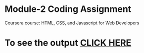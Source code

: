 

# Module-2 Coding Assignment

Coursera course: HTML, CSS, and Javascript for Web Developers

# To see the output [CLICK HERE](https://tejassubhedar.github.io/HTML-CSS-/blob/main/Assignments/module-2/index.html)

